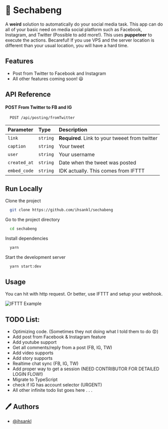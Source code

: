 # 🚀 Sechabeng

A **__weird__** solution to automatically do your social media task. This app can do all of your basic need on media social platform such as Facebook, Instagram, and Twitter (Possible to add more!).
This uses __puppeteer__ to execute the actions. Becareful! If you use VPS and the server location is different than your usual location, you will have a hard time.

## Features

- Post from Twitter to Facebook and Instagram
- All other features coming soon! 😃


## API Reference

#### POST From Twitter to FB and IG

```http
  POST /api/posting/fromTwitter
```

| Parameter | Type     | Description                |
| :-------- | :------- | :------------------------- |
| `link` | `string` | **Required**. Link to your tweeet from twitter |
| `caption` | `string` | Your tweet |
| `user` | `string` | Your username |
| `created_at` | `string` | Date when the tweet was posted |
| `embed_code` | `string` | IDK actually. This comes from IFTTT |



## Run Locally

Clone the project

```bash
  git clone https://github.com/ihsankl/sechabeng
```

Go to the project directory

```bash
  cd sechabeng
```

Install dependencies

```bash
  yarn
```

Start the development server

```bash
  yarn start:dev
```


## Usage

You can hit with http request. Or better, use IFTTT and setup your webhook.

![IFTTT Example](https://i.imgur.com/keZYpNc.png)
## TODO List:

- Optimizing code. (Sometimes they not doing what I told them to do 😡)
- Add post from Facebook & Instagram feature
- Add youtube support
- Get all comments/reply from a post (FB, IG, TW) 
- Add video supports
- Add story supports
- Realtime chat sync (FB, IG, TW)
- Add proper way to get a session (NEED CONTRIBUTOR FOR DETAILED LOGIN FLOW!)
- Migrate to TypeScript
- check if IG has account selector (URGENT)
- All other infinite todo list goes here . . .


##  🖊️ Authors

- [@ihsankl](https://www.github.com/ihsankl)

